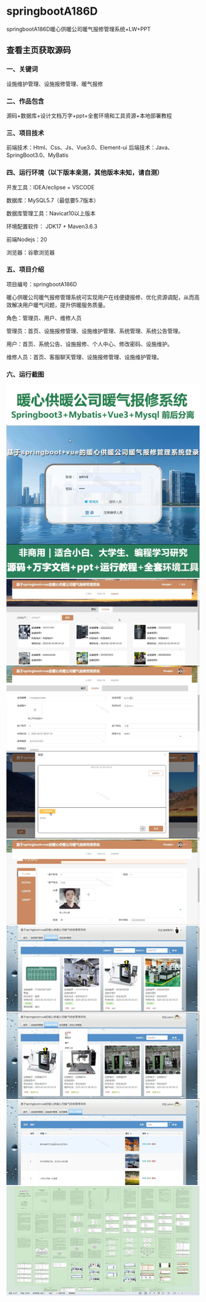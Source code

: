 # springbootA186D
springbootA186D暖心供暖公司暖气报修管理系统+LW+PPT
 
## 查看主页获取源码

### 一、关键词
设施维护管理、设施报修管理、暖气报修

### 二、作品包含
源码+数据库+设计文档万字+ppt+全套环境和工具资源+本地部署教程

### 三、项目技术
前端技术：Html、Css、Js、Vue3.0、Element-ui 
后端技术：Java、SpringBoot3.0、MyBatis

### 四、运行环境（以下版本亲测，其他版本未知，请自测）
开发工具：IDEA/eclipse  + VSCODE

数据库：MySQL5.7（最低要5.7版本）

数据库管理工具：Navicat10以上版本

环境配置软件： JDK17 + Maven3.6.3

前端Nodejs：20

浏览器：谷歌浏览器

### 五、项目介绍
项目编号：springbootA186D

暖心供暖公司暖气报修管理系统可实现用户在线便捷报修、优化资源调配，从而高效解决用户暖气问题，提升供暖服务质量。

角色：管理员、用户、维修人员

管理员：首页、设施报修管理、设施维护管理、系统管理、系统公告管理。

用户：首页、系统公告、设施报修、个人中心、修改密码、设施维护。

维修人员：首页、客服聊天管理、设施报修管理、设施维护管理。

### 六、运行截图
![cover.png](./cover.png)
![1.png](./1.png)
![2.png](./2.png)
![3.png](./3.png)
![4.png](./4.png)
![5.png](./5.png)
![6.png](./6.png)
![7.png](./7.png)
![8.png](./8.png)
